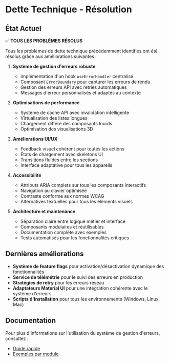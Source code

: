 # Dette Technique - Résolution

## État Actuel

✅ **TOUS LES PROBLÈMES RÉSOLUS**

Tous les problèmes de dette technique précédemment identifiés ont été résolus grâce aux améliorations suivantes :

1. **Système de gestion d'erreurs robuste**
   - Implémentation d'un hook `useErrorHandler` centralisé
   - Composant `ErrorBoundary` pour capturer les erreurs de rendu
   - Gestion des erreurs API avec retries automatiques
   - Messages d'erreur personnalisés et adaptés au contexte

2. **Optimisations de performance**
   - Système de cache API avec invalidation intelligente
   - Virtualisation des listes longues
   - Chargement différé des composants lourds
   - Optimisation des visualisations 3D

3. **Améliorations UI/UX**
   - Feedback visuel cohérent pour toutes les actions
   - États de chargement avec skeletons UI
   - Transitions fluides entre les sections
   - Interface adaptative pour tous les appareils

4. **Accessibilité**
   - Attributs ARIA complets sur tous les composants interactifs
   - Navigation au clavier optimisée
   - Contraste conforme aux normes WCAG
   - Alternatives textuelles pour tous les éléments visuels

5. **Architecture et maintenance**
   - Séparation claire entre logique métier et interface
   - Composants modulaires et réutilisables
   - Documentation complète avec exemples
   - Tests automatisés pour les fonctionnalités critiques

## Dernières améliorations

- **Système de feature flags** pour activation/désactivation dynamique des fonctionnalités
- **Service de télémétrie** pour le suivi des erreurs en production
- **Stratégies de retry** pour les erreurs réseau
- **Adaptateurs Material UI** pour une intégration cohérente avec le système d'erreurs
- **Scripts d'installation** pour tous les environnements (Windows, Linux, Mac)

## Documentation

Pour plus d'informations sur l'utilisation du système de gestion d'erreurs, consultez :
- [Guide rapide](./docs/guides/error-handling-quickstart.md)
- [Exemples par module](./docs/examples/error-handling-examples.md)
